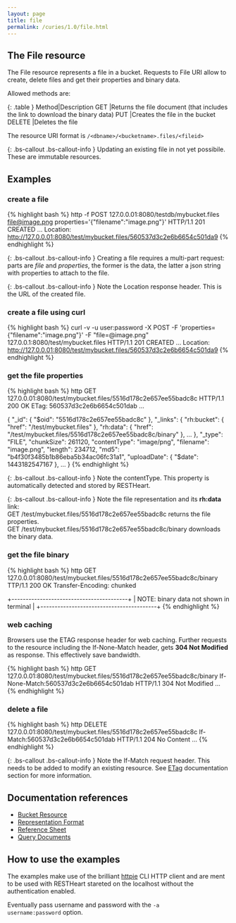 ```yaml
---
layout: page
title: file
permalink: /curies/1.0/file.html
---
```


## The File resource

The File resource represents a file in a bucket.
Requests to File URI allow to create, delete files and get their properties and binary data.

Allowed methods are:

{: .table }
Method|Description
GET	|Returns the file document (that includes the link to download the binary data)
PUT	|Creates the file in the bucket
DELETE	|Deletes the file

The resource URI format is <code>/&lt;dbname&gt;/&lt;bucketname&gt;.files/&lt;fileid&gt;</code>

{: .bs-callout .bs-callout-info }
Updating an existing file in not yet possibile. These are immutable resources.

## Examples

### create a file

{% highlight bash %}
http -f POST 127.0.0.01:8080/testdb/mybucket.files file@image.png properties='{"filename":"image.png"}'
HTTP/1.1 201 CREATED
...
Location: http://127.0.0.01:8080/test/mybucket.files/560537d3c2e6b6654c501da9
{% endhighlight %}

{: .bs-callout .bs-callout-info }
Creating a file requires a multi-part request: parts are *file* and *properties*, the former is the data, the latter a json string with properties to attach to the file.

{: .bs-callout .bs-callout-info }
Note the Location response header. This is the URL of the created file.

### create a file using curl
{% highlight bash %}
curl -v -u user:password -X POST -F 'properties={"filename":"image.png"}' -F "file=@image.png" 127.0.0.1:8080/test/mybucket.files
HTTP/1.1 201 CREATED
...
Location: http://127.0.0.01:8080/test/mybucket.files/560537d3c2e6b6654c501da9
{% endhighlight %}

### get the file properties

{% highlight bash %}
http GET 127.0.0.01:8080/test/mybucket.files/5516d178c2e657ee55badc8c
HTTP/1.1 200 OK
ETag: 560537d3c2e6b6654c501dab
...

{
    "_id": {
        "$oid": "5516d178c2e657ee55badc8c"
    }, 
    "_links": {
        "rh:bucket": {
            "href": "/test/mybucket.files"
        }, 
        "rh:data": {
            "href": "/test/mybucket.files/5516d178c2e657ee55badc8c/binary"
        },
        ...
    }, 
    "_type": "FILE", 
    "chunkSize": 261120, 
    "contentType": "image/png", 
    "filename": "image.png", 
    "length": 234712, 
    "md5": "b4f30f3485b1b86eba5b34ac06fc31a1", 
    "uploadDate": {
        "$date": 1443182547167
    },
    ...
}
{% endhighlight %}

{: .bs-callout .bs-callout-info }
Note the contentType. This property is automatically detected and stored by RESTHeart.

{: .bs-callout .bs-callout-info }
Note the file representation and its **rh:data** link:<br>
GET /test/mybucket.files/5516d178c2e657ee55badc8c returns the file properties.<br>
GET /test/mybucket.files/5516d178c2e657ee55badc8c/binary downloads the binary data.

### get the file binary

{% highlight bash %}
http GET 127.0.0.01:8080/test/mybucket.files/5516d178c2e657ee55badc8c/binary
TTP/1.1 200 OK
Transfer-Encoding: chunked

+-----------------------------------------+
| NOTE: binary data not shown in terminal |
+-----------------------------------------+
{% endhighlight %}

### web caching

Browsers use the ETAG response header for web caching. 
Further requests to the resource including the If-None-Match header, gets **304 Not Modified** as response.
This effectively save bandwidth.

{% highlight bash %}
http GET 127.0.0.01:8080/test/mybucket.files/5516d178c2e657ee55badc8c/binary If-None-Match:560537d3c2e6b6654c501dab
HTTP/1.1 304 Not Modified
...
{% endhighlight %}

### delete a file

{% highlight bash %}
http DELETE 127.0.0.01:8080/test/mybucket.files/5516d178c2e657ee55badc8c If-Match:560537d3c2e6b6654c501dab
HTTP/1.1 204 No Content
...
{% endhighlight %}

{: .bs-callout .bs-callout-info }
Note the If-Match request header. This needs to be added to modify an existing resource. 
See [ETag](https://softinstigate.atlassian.net/wiki/x/hICM) documentation section for more information.

## Documentation references

* [Bucket Resource](bucket.html)
* <a href="https://softinstigate.atlassian.net/wiki/x/UICM" target="_blank">Representation Format</a>
* <a href="https://softinstigate.atlassian.net/wiki/x/SoCM" target="_blank">Reference Sheet</a>
* <a href="https://softinstigate.atlassian.net/wiki/x/XACk" target="_blank">Query Documents</a>

## How to use the examples
The examples make use of the brilliant [httpie](https://github.com/jkbrzt/httpie) CLI HTTP client and are ment to be used with RESTHeart stareted on the localhost without the authentication enabled.

Eventually pass username and password with the <code>-a username:password</code> option.